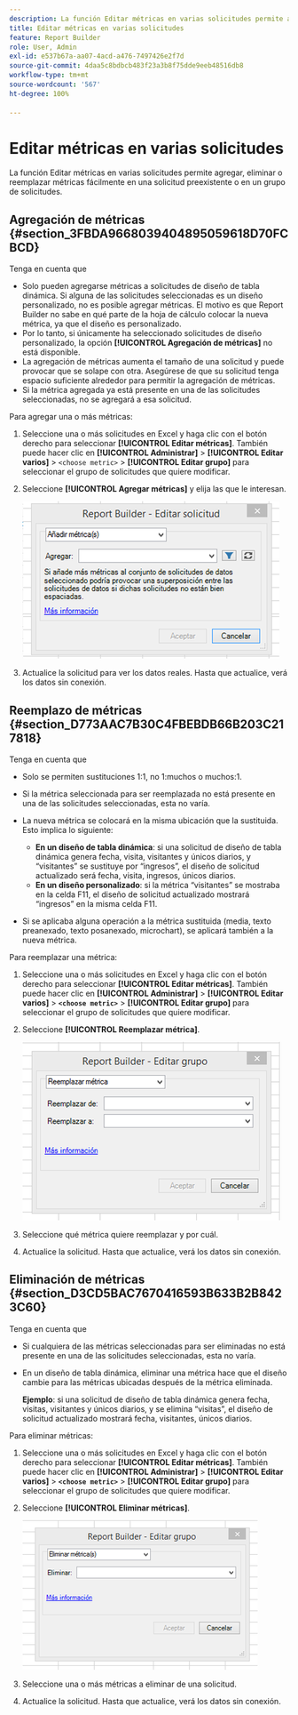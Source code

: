 ```yaml
---
description: La función Editar métricas en varias solicitudes permite agregar, eliminar o reemplazar métricas fácilmente en una solicitud preexistente o en un grupo de solicitudes.
title: Editar métricas en varias solicitudes
feature: Report Builder
role: User, Admin
exl-id: e537b67a-aa07-4acd-a476-7497426e2f7d
source-git-commit: 4daa5c8bdbcb483f23a3b8f75dde9eeb48516db8
workflow-type: tm+mt
source-wordcount: '567'
ht-degree: 100%

---
```


# Editar métricas en varias solicitudes

La función Editar métricas en varias solicitudes permite agregar, eliminar o reemplazar métricas fácilmente en una solicitud preexistente o en un grupo de solicitudes.

## Agregación de métricas {#section_3FBDA9668039404895059618D70FCBCD}

Tenga en cuenta que

* Solo pueden agregarse métricas a solicitudes de diseño de tabla dinámica. Si alguna de las solicitudes seleccionadas es un diseño personalizado, no es posible agregar métricas. El motivo es que Report Builder no sabe en qué parte de la hoja de cálculo colocar la nueva métrica, ya que el diseño es personalizado.
* Por lo tanto, si únicamente ha seleccionado solicitudes de diseño personalizado, la opción **[!UICONTROL Agregación de métricas]** no está disponible.
* La agregación de métricas aumenta el tamaño de una solicitud y puede provocar que se solape con otra. Asegúrese de que su solicitud tenga espacio suficiente alrededor para permitir la agregación de métricas.
* Si la métrica agregada ya está presente en una de las solicitudes seleccionadas, no se agregará a esa solicitud.

Para agregar una o más métricas:

1. Seleccione una o más solicitudes en Excel y haga clic con el botón derecho para seleccionar **[!UICONTROL Editar métricas]**. También puede hacer clic en **[!UICONTROL Administrar]** > **[!UICONTROL Editar varios]** > `<choose metric>` > **[!UICONTROL Editar grupo]** para seleccionar el grupo de solicitudes que quiere modificar.
1. Seleccione **[!UICONTROL Agregar métricas]** y elija las que le interesan.

   ![](assets/add_metric.png)

1. Actualice la solicitud para ver los datos reales. Hasta que actualice, verá los datos sin conexión.

## Reemplazo de métricas {#section_D773AAC7B30C4FBEBDB66B203C217818}

Tenga en cuenta que

* Solo se permiten sustituciones 1:1, no 1:muchos o muchos:1.
* Si la métrica seleccionada para ser reemplazada no está presente en una de las solicitudes seleccionadas, esta no varía.
* La nueva métrica se colocará en la misma ubicación que la sustituida. Esto implica lo siguiente:

   * **En un diseño de tabla dinámica**: si una solicitud de diseño de tabla dinámica genera fecha, visita, visitantes y únicos diarios, y “visitantes” se sustituye por “ingresos”, el diseño de solicitud actualizado será fecha, visita, ingresos, únicos diarios.
   * **En un diseño personalizado**: si la métrica “visitantes” se mostraba en la celda F11, el diseño de solicitud actualizado mostrará “ingresos” en la misma celda F11.

* Si se aplicaba alguna operación a la métrica sustituida (media, texto preanexado, texto posanexado, microchart), se aplicará también a la nueva métrica.

Para reemplazar una métrica:

1. Seleccione una o más solicitudes en Excel y haga clic con el botón derecho para seleccionar **[!UICONTROL Editar métricas]**. También puede hacer clic en **[!UICONTROL Administrar]** > **[!UICONTROL Editar varios]** > **`<choose metric>`** > **[!UICONTROL Editar grupo]** para seleccionar el grupo de solicitudes que quiere modificar.

1. Seleccione **[!UICONTROL Reemplazar métrica]**.

   ![](assets/replace_metric.png)

1. Seleccione qué métrica quiere reemplazar y por cuál.
1. Actualice la solicitud. Hasta que actualice, verá los datos sin conexión.

## Eliminación de métricas {#section_D3CD5BAC7670416593B633B2B8423C60}

Tenga en cuenta que

* Si cualquiera de las métricas seleccionadas para ser eliminadas no está presente en una de las solicitudes seleccionadas, esta no varía.
* En un diseño de tabla dinámica, eliminar una métrica hace que el diseño cambie para las métricas ubicadas después de la métrica eliminada.

   **Ejemplo**: si una solicitud de diseño de tabla dinámica genera fecha, visitas, visitantes y únicos diarios, y se elimina “visitas”, el diseño de solicitud actualizado mostrará fecha, visitantes, únicos diarios.

Para eliminar métricas:

1. Seleccione una o más solicitudes en Excel y haga clic con el botón derecho para seleccionar **[!UICONTROL Editar métricas]**. También puede hacer clic en **[!UICONTROL Administrar]** > **[!UICONTROL Editar varios]** > **`<choose metric>`** > **[!UICONTROL Editar grupo]** para seleccionar el grupo de solicitudes que quiere modificar.

1. Seleccione **[!UICONTROL Eliminar métricas]**.

   ![](assets/remove_metric.png)

1. Seleccione una o más métricas a eliminar de una solicitud.
1. Actualice la solicitud. Hasta que actualice, verá los datos sin conexión.
